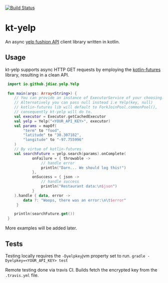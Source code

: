 [![Build Status](https://travis-ci.org/jdiaz/kt-yelp.svg?branch=master)](https://travis-ci.org/jdiaz/kt-yelp)

# kt-yelp

An async [yelp fushion API](https://www.yelp.com/developers/documentation/v3) client library written in kotlin.

## Usage

kt-yelp supports async HTTP GET requests by employing the [kotlin-futures](https://github.com/vjames19/kotlin-futures) library, resulting in a clean API.

```kotlin
 import io.github.jdiaz.yelp.Yelp
 
 fun main(args: Array<String>) {
    // You can provide an instance of ExecutorService of your choosing.
    // Alternatively you can pass null instead i.e Yelp(key, null)
    // kotlin-futures lib will default to ForkJoinPool.commonPool(),
    // consequently kt-yelp will do to.
    val executor = Executor.getCachedExecutor
    val yelp = Yelp("<YOUR_API_KEY>", executor)
    val params = mapOf(
        "term" to "food",
        "latitude" to "30.307182",
        "longitude" to "-97.755996"
    )
    // By virtue of kotlin-futures
    val searchFuture = yelp.search(params).onComplete(
            onFailure = { throwable ->
                // handle error
                println("Darn... We should log this!")
            },
            onSuccess = { json ->
                // handle success
                println("Restaurant data:\n$json")
            }
    ).handle { data, error -> 
        data ?: "Woops, there was an error:\n\t$error"
     }

    println(searchFuture.get())
 }
```

More examples will be added later.

## Tests

Testing locally requires the `-Dyelpkey`jvm property set to run.
 `gradle -Dyelpkey=<YOUR_API_KEY> test`
 
Remote testing done via travis CI. Builds fetch the encrypted key from
 the `.travis.yml` file.